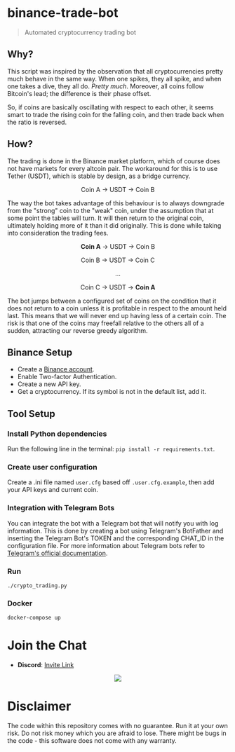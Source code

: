 # binance-trade-bot

>Automated cryptocurrency trading bot

## Why?

This script was inspired by the observation that all cryptocurrencies pretty much behave in the same way. When one spikes, they all spike, and when one takes a dive, they all do. *Pretty much*. Moreover, all coins follow Bitcoin's lead; the difference is their phase offset.

So, if coins are basically oscillating with respect to each other, it seems smart to trade the rising coin for the falling coin, and then trade back when the ratio is reversed.

## How?

The trading is done in the Binance market platform, which of course does not have markets for every altcoin pair. The workaround for this is to use Tether (USDT), which is stable by design, as a bridge currency.

<p align="center">
  Coin A → USDT → Coin B
</p>

The way the bot takes advantage of this behaviour is to always downgrade from the "strong" coin to the "weak" coin, under the assumption that at some point the tables will turn. It will then return to the original coin, ultimately holding more of it than it did originally. This is done while taking into consideration the trading fees.

<div align="center">
  <p><b>Coin A</b> → USDT → Coin B</p>
  <p>Coin B → USDT → Coin C</p>
  <p>...</p>
  <p>Coin C → USDT → <b>Coin A</b></p>
</div>

The bot jumps between a configured set of coins on the condition that it does not return to a coin unless it is profitable in respect to the amount held last. This means that we will never end up having less of a certain coin. The risk is that one of the coins may freefall relative to the others all of a sudden, attracting our reverse greedy algorithm.

## Binance Setup

* Create a [Binance account](https://accounts.binance.com/en/register).
* Enable Two-factor Authentication.
* Create a new API key.
* Get a cryptocurrency. If its symbol is not in the default list, add it.

## Tool Setup

### Install Python dependencies

Run the following line in the terminal: `pip install -r requirements.txt`.

### Create user configuration

Create a .ini file named `user.cfg` based off `.user.cfg.example`, then add your API keys and current coin.

### Integration with Telegram Bots

You can integrate the bot with a Telegram bot that will notify you with log information.
This is done by creating a bot using Telegram's BotFather and inserting the Telegram Bot's TOKEN and the corresponding CHAT_ID in the configuration file.
For more information about Telegram bots refer to [Telegram's official documentation](https://core.telegram.org/bots).

### Run

`./crypto_trading.py`

### Docker

```shell
docker-compose up
```

# Join the Chat

* **Discord**: [Invite Link](https://discord.gg/m4TNaxreCN)

<p align="center">
  <img src = "https://usercontent2.hubstatic.com/6061829.jpg">
</p>

# Disclaimer

The code within this repository comes with no guarantee. Run it at your own risk.
Do not risk money which you are afraid to lose. There might be bugs in the code - this software does not come with any warranty.
